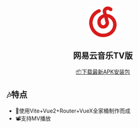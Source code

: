 <div align="center">
<br><br>

<img width="80px" height="80px" src="https://github.com/Groupguanfang/Netease-Vite/blob/master/src/assets/logo.png?raw=true" />

## 网易云音乐TV版
[📦️下载最新APK安装包](https://github.com/Groupguanfang/Netease-Vite/releases)

</div>

## 🎶特点
* 📝使用Vite+Vue2+Router+VueX全家桶制作而成
* 📽️支持MV播放